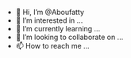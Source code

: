 - 👋 Hi, I’m @Aboufatty
- 👀 I’m interested in ...
- 🌱 I’m currently learning ...
- 💞️ I’m looking to collaborate on ...
- 📫 How to reach me ...

<!---
Aboufatty/Aboufatty is a ✨ special ✨ repository because its `README.md` (this file) appears on your GitHub profile.
You can click the Preview link to take a look at your changes.
--->
